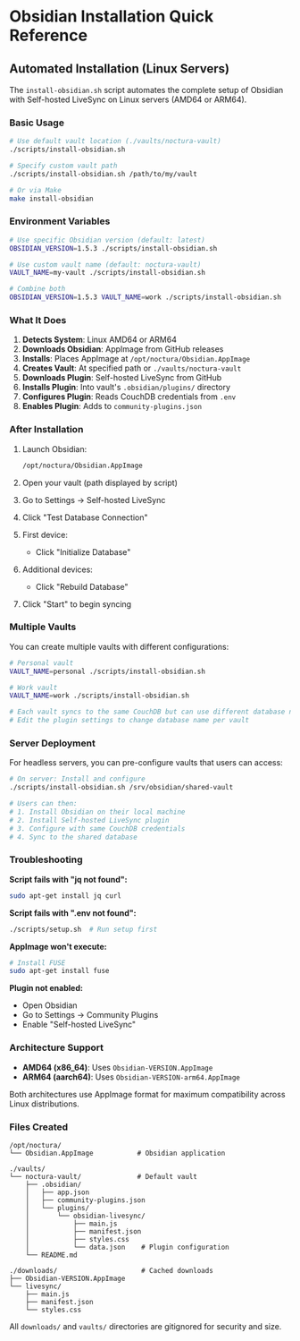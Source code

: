# Obsidian Installation Quick Reference

## Automated Installation (Linux Servers)

The `install-obsidian.sh` script automates the complete setup of Obsidian with Self-hosted LiveSync on Linux servers (AMD64 or ARM64).

### Basic Usage

```bash
# Use default vault location (./vaults/noctura-vault)
./scripts/install-obsidian.sh

# Specify custom vault path
./scripts/install-obsidian.sh /path/to/my/vault

# Or via Make
make install-obsidian
```

### Environment Variables

```bash
# Use specific Obsidian version (default: latest)
OBSIDIAN_VERSION=1.5.3 ./scripts/install-obsidian.sh

# Use custom vault name (default: noctura-vault)
VAULT_NAME=my-vault ./scripts/install-obsidian.sh

# Combine both
OBSIDIAN_VERSION=1.5.3 VAULT_NAME=work ./scripts/install-obsidian.sh
```

### What It Does

1. **Detects System**: Linux AMD64 or ARM64
2. **Downloads Obsidian**: AppImage from GitHub releases
3. **Installs**: Places AppImage at `/opt/noctura/Obsidian.AppImage`
4. **Creates Vault**: At specified path or `./vaults/noctura-vault`
5. **Downloads Plugin**: Self-hosted LiveSync from GitHub
6. **Installs Plugin**: Into vault's `.obsidian/plugins/` directory
7. **Configures Plugin**: Reads CouchDB credentials from `.env`
8. **Enables Plugin**: Adds to `community-plugins.json`

### After Installation

1. Launch Obsidian:
   ```bash
   /opt/noctura/Obsidian.AppImage
   ```

2. Open your vault (path displayed by script)

3. Go to Settings → Self-hosted LiveSync

4. Click "Test Database Connection"

5. First device:
   - Click "Initialize Database"
   
6. Additional devices:
   - Click "Rebuild Database"

7. Click "Start" to begin syncing

### Multiple Vaults

You can create multiple vaults with different configurations:

```bash
# Personal vault
VAULT_NAME=personal ./scripts/install-obsidian.sh

# Work vault
VAULT_NAME=work ./scripts/install-obsidian.sh

# Each vault syncs to the same CouchDB but can use different database names
# Edit the plugin settings to change database name per vault
```

### Server Deployment

For headless servers, you can pre-configure vaults that users can access:

```bash
# On server: Install and configure
./scripts/install-obsidian.sh /srv/obsidian/shared-vault

# Users can then:
# 1. Install Obsidian on their local machine
# 2. Install Self-hosted LiveSync plugin
# 3. Configure with same CouchDB credentials
# 4. Sync to the shared database
```

### Troubleshooting

**Script fails with "jq not found":**
```bash
sudo apt-get install jq curl
```

**Script fails with ".env not found":**
```bash
./scripts/setup.sh  # Run setup first
```

**AppImage won't execute:**
```bash
# Install FUSE
sudo apt-get install fuse
```

**Plugin not enabled:**
- Open Obsidian
- Go to Settings → Community Plugins
- Enable "Self-hosted LiveSync"

### Architecture Support

- **AMD64 (x86_64)**: Uses `Obsidian-VERSION.AppImage`
- **ARM64 (aarch64)**: Uses `Obsidian-VERSION-arm64.AppImage`

Both architectures use AppImage format for maximum compatibility across Linux distributions.

### Files Created

```
/opt/noctura/
└── Obsidian.AppImage           # Obsidian application

./vaults/
└── noctura-vault/              # Default vault
    ├── .obsidian/
    │   ├── app.json
    │   ├── community-plugins.json
    │   └── plugins/
    │       └── obsidian-livesync/
    │           ├── main.js
    │           ├── manifest.json
    │           ├── styles.css
    │           └── data.json    # Plugin configuration
    └── README.md

./downloads/                     # Cached downloads
├── Obsidian-VERSION.AppImage
└── livesync/
    ├── main.js
    ├── manifest.json
    └── styles.css
```

All `downloads/` and `vaults/` directories are gitignored for security and size.
